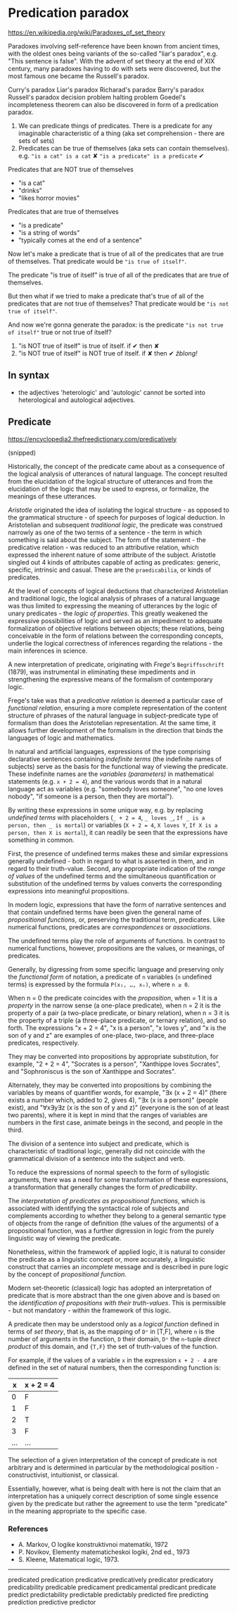# Predication paradox

https://en.wikipedia.org/wiki/Paradoxes_of_set_theory

Paradoxes involving self-reference have been known from ancient times, with the oldest ones being variants of the so-called "liar's paradox", e.g. "This sentence is false". With the advent of set theory at the end of XIX century, many paradoxes having to do with sets were discovered, but the most famous one became the Russell's paradox.




Curry's paradox
Liar's paradox
Richarad's paradox
Barry's paradox
Russell's paradox
decision problem
halting problem
Goedel's incompleteness theorem
can also be discovered in form of a predication paradox.

1. We can predicate things of predicates. There is a predicate for any imaginable characteristic of a thing (aka set comprehension - there are sets of sets)
2. Predicates can be true of themselves (aka sets can contain themselves). 
e.g. 
`"is a cat" is a cat` ✘
`"is a predicate" is a predicate` ✔

Predicates that are NOT true of themselves
- "is a cat"
- "drinks"
- "likes horror movies"

Predicates that are true of themselves
- "is a predicate"
- "is a string of words"
- "typically comes at the end of a sentence"

Now let's make 
  a predicate that is true of all of 
  the predicates that are true of themselves.
That predicate would be 
`"is true of itself"`. 

The predicate "is true of itself" is true of 
all of the predicates that are true of themselves.

But then what if we tried to make a 
  predicate that's true of all of 
  the predicates that are not true of themselves?
That predicate would be 
`"is not true of itself"`. 

And now we're gonna generate the paradox:
is the predicate `"is not true of itself"` 
true or not true of itself?

1. "is NOT true of itself" is true of itself.         if ✔ then ✘
2. "is NOT true of itself" is NOT true of itself.     if ✘ then ✔   *žblong!*


## In syntax

- the adjectives 'heterologic' and 'autologic' cannot be sorted into heterological and autological adjectives.


## Predicate
https://encyclopedia2.thefreedictionary.com/predicatively

(snipped)

Historically, the concept of the predicate came about as a consequence of the logical analysis of utterances of natural language. The concept resulted from the elucidation of the logical structure of utterances and from the elucidation of the logic that may be used to express, or formalize, the meanings of these utterances.

*Aristotle* originated the idea of isolating the logical structure - as opposed to the grammatical structure - of speech for purposes of logical deduction. In Aristotelian and subsequent *traditional logic*, the predicate was construed narrowly as one of the two terms of a sentence - the term in which something is said about the subject. The form of the statement - the predicative relation - was reduced to an attributive relation, which expressed the inherent nature of some attribute of the subject. Aristotle singled out 4 kinds of attributes capable of acting as predicates: generic, specific, intrinsic and casual. These are the `praedicabilia`, or kinds of predicates.

At the level of concepts of logical deductions that characterized Aristotelian and traditional logic, the logical analysis of phrases of a natural language was thus limited to expressing the meaning of utterances by the logic of unary predicates - the *logic of properties*. This greatly weakened the expressive possibilities of logic and served as an impediment to adequate formalization of objective relations between objects; these relations, being conceivable in the form of relations between the corresponding concepts, underlie the logical correctness of inferences regarding the relations - the main inferences in science.

A new interpretation of predicate, originating with *Frege*'s `Begriffsschrift` (1879), was instrumental in eliminating these impediments and in strengthening the expressive means of the formalism of contemporary logic.

Frege's take was that a *predicative relation* is deemed a particular case of *functional relation*, ensuring a more complete representation of the content structure of phrases of the natural language in subject-predicate type of formalism than does the Aristotelian representation. At the same time, it allows further development of the formalism in the direction that binds the languages of logic and mathematics.

In natural and artificial languages, expressions of the type comprising declarative sentences containing *indefinite terms* (the indefinite names of subjects) serve as the basis for the functional way of viewing the predicate. These indefinite names are the *variables (parameters)* in mathematical statements (e.g. `x + 2 = 4`), and the various words that in a natural language act as variables (e.g. "somebody loves someone", "no one loves nobody", "if someone is a person, then they are mortal"). 

By writing these expressions in some unique way, 
e.g. by replacing *undefined terms* with 
placeholders (`_ + 2 = 4`, `_ loves _`, `If _ is a person, then _ is mortal`)  or variables (`X + 2 = 4`, `X loves Y`, `If X is a person, then X is mortal`), 
it can readily be seen that the expressions have something in common.

First, the presence of undefined terms makes these and similar expressions generally undefined - both in regard to what is asserted in them, and in regard to their truth-value. Second, any appropriate indication of the *range of values* of the undefined terms and the simultaneous quantification or substitution of the undefined terms by values converts the corresponding expressions into meaningful propositions.



In modern logic, expressions that have the form of narrative sentences and that contain undefined terms have been given the general name of *propositional functions*, or, preserving the traditional term, predicates. Like numerical functions, predicates are *correspondences* or *associations*.

The undefined terms play the role of arguments of functions. In contrast to numerical functions, however, propositions are the values, or meanings, of predicates.

Generally, by digressing from some specific language and preserving only the *functional form* of notation, a predicate of `n` variables (`n` undefined terms) is expressed by the formula `P(x₁, …, xₙ)`, where `n ≥ 0`.

When n = 0 the predicate coincides with the *proposition*,
when = 1 it is a *property* in the narrow sense (a one-place predicate), 
when n = 2 it is the property of a pair (a two-place predicate, or binary relation), 
when n = 3 it is the property of a triple (a three-place predicate, or ternary relation), and so forth. 
The expressions "x + 2 = 4", "x is a person", "x loves y", and "x is the son of y and z" are examples of one-place, two-place, and three-place predicates, respectively.

They may be converted into propositions by appropriate substitution, 
for example, "2 + 2 = 4", "Socrates is a person", "Xanthippe loves Socrates", and "Sophroniscus is the son of Xanthippe and Socrates".

Alternately, they may be converted into propositions by combining the variables by means of quantifier words, 
for example, 
"∃x (x + 2 = 4)" (there exists a number which, added to 2, gives 4),
"∃x (x is a person)" (people exist), and 
"∀x∃y∃z (x is the son of y and z)" (everyone is the son of at least two parents), 
where it is kept in mind that the ranges of variables are numbers in the first case, animate beings in the second, and people in the third.


The division of a sentence into subject and predicate, which is characteristic of traditional logic, generally did not coincide with the grammatical division of a sentence into the subject and verb.

To reduce the expressions of normal speech to the form of syllogistic arguments, there was a need for some transformation of these expressions, a transformation that generally changes the form of *predicability*.

The *interpretation of predicates as propositional functions*, which is associated with identifying the syntactical role of subjects and complements according to whether they belong to a general semantic type of objects from the range of definition (the values of the arguments) of a propositional function, was a further digression in logic from the purely linguistic way of viewing the predicate.

Nonetheless, within the framework of applied logic, it is natural to consider the predicate as a linguistic concept or, more accurately, a linguistic construct that carries an *incomplete* message and is described in pure logic by the concept of *propositional function*.

Modern set-theoretic (classical) logic has adopted an interpretation of predicate that is more abstract than the one given above and is based on the *identification of propositions with their truth-values*. This is permissible - but not mandatory - within the framework of this logic.

A predicate then may be understood only as a *logical function* defined in terms of *set theory*, that is, as the mapping of `Dⁿ` in [T,F], where `n` is the number of arguments in the function, `D` their domain, `Dⁿ` the `n`-tuple *direct product* of this domain, and `{T,F}` the set of truth-values of the function.

For example, if the values of a variable `x` in the expression `x + 2 - 4` are defined in the set of natural numbers, then the corresponding function is:

x | x + 2 = 4
--|-----------
0 | F
1 | F
2 | T
3 | F
… | …


The selection of a given interpretation of the concept of predicate is not arbitrary and is determined in particular by the methodological position - constructivist, intuitionist, or classical.

Essentially, however, what is being dealt with here is not the claim that an interpretation has a uniquely correct description of some single essence given by the predicate but rather the agreement to use the term "predicate" in the meaning appropriate to the specific case.


### References
* A. Markov, O logike konstruktivnoi matematiki, 1972
* P. Novikov, Elementy matematicheskoi logiki, 2nd ed., 1973
* S. Kleene, Matematical logic, 1973.



---


predicated
predication
predicative
predicatively
predicator
predicatory
predicability
predicable
predicament
predicamental
predicant
predicate
predict
predictability
predictable
predictably
predicted fire
predicting
prediction
predictive
predictor
